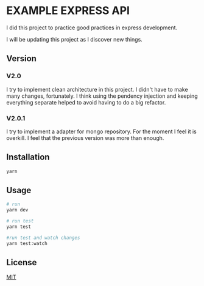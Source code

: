 # EXAMPLE EXPRESS API

I did this project to practice good practices in express development.

I will be updating this project as I discover new things.


## Version

### V2.0

I try to implement clean architecture in this project.
I didn't have to make many changes, fortunately.
I think using the pendency injection and keeping everything separate helped to avoid having to do a big refactor.

### V2.0.1

I try to implement a adapter for mongo repository.
For the moment I feel it is overkill. I feel that the previous version was more than enough.


## Installation

```bash
yarn
```

## Usage

```bash
# run
yarn dev

# run test
yarn test

#run test and watch changes
yarn test:watch


```


## License

[MIT](https://choosealicense.com/licenses/mit/)